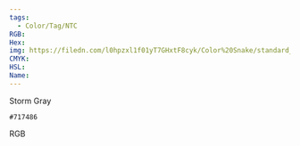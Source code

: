 ```yaml
---
tags:
  - Color/Tag/NTC
RGB:
Hex:
img: https://filedn.com/l0hpzxl1f01yT7GHxtF8cyk/Color%20Snake/standard_csv_to_svg/717486.svg
CMYK:
HSL:
Name:
---
```

Storm Gray
```palette
#717486
```
RGB
